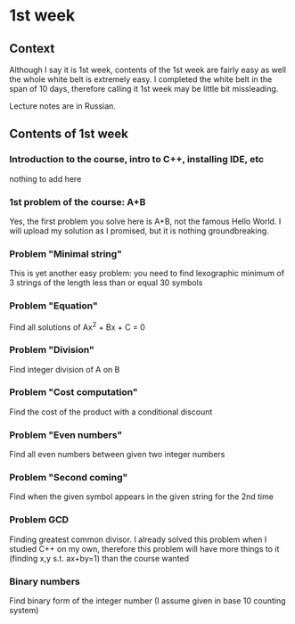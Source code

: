 # 1st week

## Context

Although I say it is 1st week, contents of the 1st week are fairly easy as well the whole white belt is extremely easy. I completed 
the white belt in the span of 10 days, therefore calling it 1st week may be little bit missleading.

Lecture notes are in Russian.

## Contents of 1st week

### Introduction to the course, intro to C++, installing IDE, etc
nothing to add here
### 1st problem of the course: A+B
Yes, the first problem you solve here is A+B, not the famous Hello World. I will upload my solution as I promised, but it is nothing
groundbreaking.
### Problem "Minimal string"
This is yet another easy problem: you need to find lexographic minimum of 3 strings of the length less than or equal 30 symbols
### Problem "Equation"
Find all solutions of Ax<sup>2</sup> + Bx + C = 0
### Problem "Division"
Find integer division of A on B
### Problem "Cost computation"
Find the cost of the product with a conditional discount
### Problem "Even numbers"
Find all even numbers between given two integer numbers
### Problem "Second coming"
Find when the given symbol appears in the given string for the 2nd time
### Problem GCD
Finding greatest common divisor. I already solved this problem when I studied C++ on my own, therefore this problem will have more
things to it (finding x,y s.t. ax+by=1) than the course wanted
### Binary numbers
Find binary form of the integer number (I assume given in base 10 counting system)